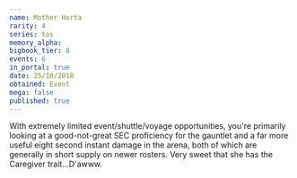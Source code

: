 ```yaml
---
name: Mother Horta
rarity: 4
series: tos
memory_alpha:
bigbook_tier: 8
events: 6
in_portal: true
date: 25/10/2018
obtained: Event
mega: false
published: true
---
```


With extremely limited event/shuttle/voyage opportunities, you're primarily looking at a good-not-great SEC proficiency for the gauntlet and a far more useful eight second instant damage in the arena, both of which are generally in short supply on newer rosters. Very sweet that she has the Caregiver trait...D'awww.
